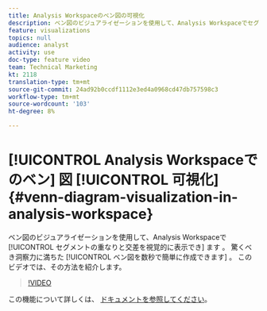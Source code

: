 ```yaml
---
title: Analysis Workspaceのベン図の可視化
description: ベン図のビジュアライゼーションを使用して、Analysis Workspaceでセグメントの重なりと交差を視覚的に表示できます。 驚くべき洞察力に満ちたベン図を数秒で簡単に作成できます このビデオでは、その方法を紹介します。
feature: visualizations
topics: null
audience: analyst
activity: use
doc-type: feature video
team: Technical Marketing
kt: 2118
translation-type: tm+mt
source-git-commit: 24ad92b0ccdf1112e3ed4a0968cd47db757598c3
workflow-type: tm+mt
source-wordcount: '103'
ht-degree: 8%

---
```



# [!UICONTROL Analysis Workspaceでのベン] 図 [!UICONTROL 可視化] {#venn-diagram-visualization-in-analysis-workspace}

ベン図のビジュアライゼーションを使用して、Analysis Workspaceで [!UICONTROL セグメントの重なりと交差を視覚的に表示でき] ます 。 驚くべき洞察力に満ちた [!UICONTROL ベン図を数秒で簡単に作成できます] 。 このビデオでは、その方法を紹介します。

>[!VIDEO](https://video.tv.adobe.com/v/23987/?quality=12)

この機能について詳しくは、 [ドキュメントを参照してください](https://marketing.adobe.com/resources/help/ja_JP/analytics/analysis-workspace/venn.html)。
